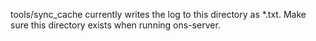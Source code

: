 tools/sync_cache currently writes the log to this directory as *.txt. Make sure this directory exists when running ons-server.